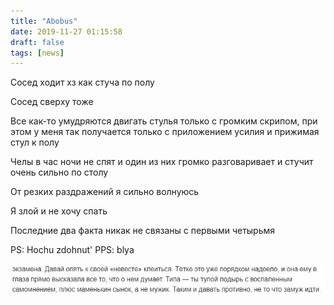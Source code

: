 ```yaml
---
title: "Abobus"
date: 2019-11-27 01:15:58
draft: false
tags: [news]
---
```


Сосед ходит хз как стуча по полу

Сосед сверху тоже

Все как-то умудряются двигать стулья только с громким скрипом, при этом у меня так получается только с приложением усилия и прижимая стул к полу

Челы в час ночи не спят и один из них громко разговаривает и стучит очень сильно по столу

От резких раздражений я сильно волнуюсь

Я злой и не хочу спать

Последние два факта никак не связаны с первыми четырьмя

PS: Hochu zdohnut'
PPS: blya

![](/img/vk/M0J8LKBSUXw.jpg)
